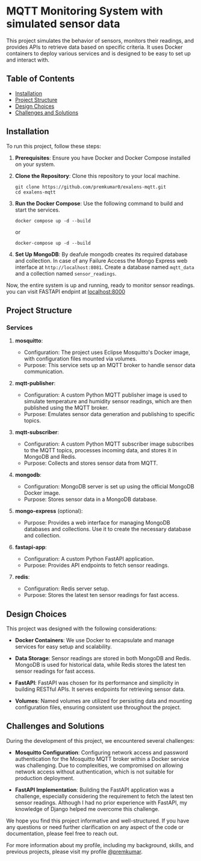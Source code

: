 # MQTT Monitoring System with simulated sensor data

This project simulates the behavior of sensors, monitors their readings, and provides APIs to retrieve data based on specific criteria. It uses Docker containers to deploy various services and is designed to be easy to set up and interact with.

## Table of Contents

- [Installation](#installation)
- [Project Structure](#project-structure)
- [Design Choices](#design-choices)
- [Challenges and Solutions](#challenges-and-solutions)

## Installation

To run this project, follow these steps:

1. **Prerequisites**: Ensure you have Docker and Docker Compose installed on your system.

2. **Clone the Repository**: Clone this repository to your local machine.

   ```shell
   git clone https://github.com/premkumar0/exalens-mqtt.git
   cd exalens-mqtt
   ```

3. **Run the Docker Compose**: Use the following command to build and start the services.

   ```shell
   docker compose up -d --build
   ```

   or

   ```
   docker-compose up -d --build
   ```

4. **Set Up MongoDB**: By deafule mongodb creates its required database and collection. In case of any Failure Access the Mongo Express web interface at `http://localhost:8081`. Create a database named `mqtt_data` and a collection named `sensor_readings`.

Now, the entire system is up and running, ready to monitor sensor readings. you can visit FASTAPI endpint at [localhost:8000](http://localhost:8000)

## Project Structure

### Services

1. **mosquitto**:

   - Configuration: The project uses Eclipse Mosquitto's Docker image, with configuration files mounted via volumes.
   - Purpose: This service sets up an MQTT broker to handle sensor data communication.

2. **mqtt-publisher**:

   - Configuration: A custom Python MQTT publisher image is used to simulate temperature and humidity sensor readings, which are then published using the MQTT broker.
   - Purpose: Emulates sensor data generation and publishing to specific topics.

3. **mqtt-subscriber**:

   - Configuration: A custom Python MQTT subscriber image subscribes to the MQTT topics, processes incoming data, and stores it in MongoDB and Redis.
   - Purpose: Collects and stores sensor data from MQTT.

4. **mongodb**:

   - Configuration: MongoDB server is set up using the official MongoDB Docker image.
   - Purpose: Stores sensor data in a MongoDB database.

5. **mongo-express** (optional):

   - Purpose: Provides a web interface for managing MongoDB databases and collections. Use it to create the necessary database and collection.

6. **fastapi-app**:

   - Configuration: A custom Python FastAPI application.
   - Purpose: Provides API endpoints to fetch sensor readings.

7. **redis**:
   - Configuration: Redis server setup.
   - Purpose: Stores the latest ten sensor readings for fast access.

## Design Choices

This project was designed with the following considerations:

- **Docker Containers**: We use Docker to encapsulate and manage services for easy setup and scalability.

- **Data Storage**: Sensor readings are stored in both MongoDB and Redis. MongoDB is used for historical data, while Redis stores the latest ten sensor readings for fast access.

- **FastAPI**: FastAPI was chosen for its performance and simplicity in building RESTful APIs. It serves endpoints for retrieving sensor data.

- **Volumes**: Named volumes are utilized for persisting data and mounting configuration files, ensuring consistent use throughout the project.

## Challenges and Solutions

During the development of this project, we encountered several challenges:

- **Mosquitto Configuration**: Configuring network access and password authentication for the Mosquitto MQTT broker within a Docker service was challenging. Due to complexities, we compromised on allowing network access without authentication, which is not suitable for production deployment.

- **FastAPI Implementation**: Building the FastAPI application was a challenge, especially considering the requirement to fetch the latest ten sensor readings. Although I had no prior experience with FastAPI, my knowledge of Django helped me overcome this challenge.

We hope you find this project informative and well-structured. If you have any questions or need further clarification on any aspect of the code or documentation, please feel free to reach out.

For more information about my profile, including my background, skills, and previous projects, please visit my profile [@premkumar](https://premkumar0.github.io/).
